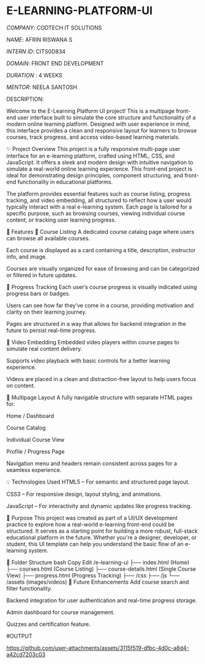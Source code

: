 # E-LEARNING-PLATFORM-UI

*COMPANY*: CODTECH IT SOLUTIONS

*NAME*: AFRIN RISWANA S

*INTERN ID*: CITS0D834

*DOMAIN*: FRONT END DEVELOPMENT

*DURATION* : 4 WEEKS

*MENTOR*: NEELA SANTOSH

DESCRIPTION:

Welcome to the E-Learning Platform UI project! This is a multipage front-end user interface built to simulate the core structure and functionality of a modern online learning platform. Designed with user experience in mind, this interface provides a clean and responsive layout for learners to browse courses, track progress, and access video-based learning materials.

✨ Project Overview
This project is a fully responsive multi-page user interface for an e-learning platform, crafted using HTML, CSS, and JavaScript. It offers a sleek and modern design with intuitive navigation to simulate a real-world online learning experience. This front-end project is ideal for demonstrating design principles, component structuring, and front-end functionality in educational platforms.

The platform provides essential features such as course listing, progress tracking, and video embedding, all structured to reflect how a user would typically interact with a real e-learning system. Each page is tailored for a specific purpose, such as browsing courses, viewing individual course content, or tracking user learning progress.

🚀 Features
📝 Course Listing
A dedicated course catalog page where users can browse all available courses.

Each course is displayed as a card containing a title, description, instructor info, and image.

Courses are visually organized for ease of browsing and can be categorized or filtered in future updates.

🎯 Progress Tracking
Each user’s course progress is visually indicated using progress bars or badges.

Users can see how far they’ve come in a course, providing motivation and clarity on their learning journey.

Pages are structured in a way that allows for backend integration in the future to persist real-time progress.

🎥 Video Embedding
Embedded video players within course pages to simulate real content delivery.

Supports video playback with basic controls for a better learning experience.

Videos are placed in a clean and distraction-free layout to help users focus on content.

📄 Multipage Layout
A fully navigable structure with separate HTML pages for:

Home / Dashboard

Course Catalog

Individual Course View

Profile / Progress Page

Navigation menu and headers remain consistent across pages for a seamless experience.

💡 Technologies Used
HTML5 – For semantic and structured page layout.

CSS3 – For responsive design, layout styling, and animations.

JavaScript – For interactivity and dynamic updates like progress tracking.

📌 Purpose
This project was created as part of a UI/UX development practice to explore how a real-world e-learning front-end could be structured. It serves as a starting point for building a more robust, full-stack educational platform in the future. Whether you're a designer, developer, or student, this UI template can help you understand the basic flow of an e-learning system.

📁 Folder Structure
bash
Copy
Edit
/e-learning-ui
  ├── index.html (Home)
  ├── courses.html (Course Listing)
  ├── course-details.html (Single Course View)
  ├── progress.html (Progress Tracking)
  ├── /css
  ├── /js
  └── /assets (images/videos)
📣 Future Enhancements
Add course search and filter functionality.

Backend integration for user authentication and real-time progress storage.

Admin dashboard for course management.

Quizzes and certification feature.

#OUTPUT

https://github.com/user-attachments/assets/3115f519-dfbc-4d0c-a8d4-a42cd7203c03
